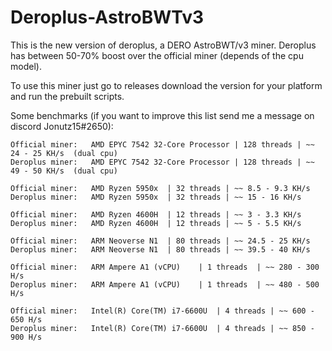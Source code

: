 # Deroplus-AstroBWTv3

This is the new version of deroplus, a DERO AstroBWT/v3 miner. Deroplus has between 50-70% boost over the official miner (depends of the cpu model).

To use this miner just go to releases download the version for your platform and run the prebuilt scripts.

Some benchmarks (if you want to improve this list send me a message on discord Jonutz15#2650):

````
Official miner:   AMD EPYC 7542 32-Core Processor | 128 threads | ~~ 24 - 25 KH/s  (dual cpu)
Deroplus miner:   AMD EPYC 7542 32-Core Processor | 128 threads | ~~ 49 - 50 KH/s  (dual cpu)

Official miner:   AMD Ryzen 5950x  | 32 threads | ~~ 8.5 - 9.3 KH/s
Deroplus miner:   AMD Ryzen 5950x  | 32 threads | ~~ 15 - 16 KH/s

Official miner:   AMD Ryzen 4600H  | 12 threads | ~~ 3 - 3.3 KH/s
Deroplus miner:   AMD Ryzen 4600H  | 12 threads | ~~ 5 - 5.5 KH/s

Official miner:   ARM Neoverse N1  | 80 threads | ~~ 24.5 - 25 KH/s
Deroplus miner:   ARM Neoverse N1  | 80 threads | ~~ 39.5 - 40 KH/s

Official miner:   ARM Ampere A1 (vCPU)    | 1 threads  | ~~ 280 - 300 H/s
Deroplus miner:   ARM Ampere A1 (vCPU)    | 1 threads  | ~~ 480 - 500 H/s

Official miner:   Intel(R) Core(TM) i7-6600U  | 4 threads | ~~ 600 - 650 H/s
Deroplus miner:   Intel(R) Core(TM) i7-6600U  | 4 threads | ~~ 850 - 900 H/s
````
